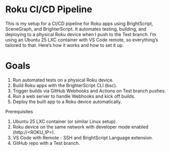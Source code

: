 # Roku CI/CD Pipeline

This is my setup for a CI/CD pipeline for Roku apps using BrightScript, SceneGraph, and BrighterScript. It automates testing, building, and deploying to a physical Roku device when I push to the Test branch. I’m using an Ubuntu 25 LXC container with VS Code remote, so everything’s tailored to that. Here’s how it works and how to set it up.

# Goals
1. Run automated tests on a physical Roku device.
2. Build Roku apps with the BrighterScript CLI (bsc).
3. Trigger builds via GitHub Webhooks and Actions on Test branch pushes.
4. Run a web server to handle Webhooks and kick off builds.
5. Deploy the built app to a Roku device automatically.

Prerequisites
1. Ubuntu 25 LXC container (or similar Linux setup).
2. Roku device on the same network with developer mode enabled (http://<ROKU_IP>).
3. VS Code with Remote - SSH and BrightScript Language extension.
4. GitHub repo with a Test branch.

